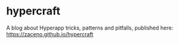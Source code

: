 # hypercraft

A blog about Hyperapp tricks, patterns and pitfalls, published here: https://zaceno.github.io/hypercraft
